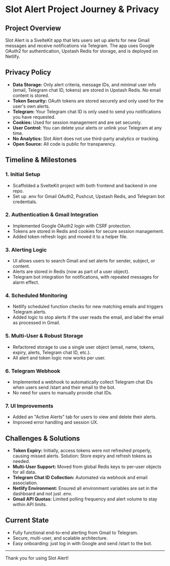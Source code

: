 # Slot Alert Project Journey & Privacy

## Project Overview
Slot Alert is a SvelteKit app that lets users set up alerts for new Gmail messages and receive notifications via Telegram. The app uses Google OAuth2 for authentication, Upstash Redis for storage, and is deployed on Netlify.

## Privacy Policy
- **Data Storage:** Only alert criteria, message IDs, and minimal user info (email, Telegram chat ID, tokens) are stored in Upstash Redis. No email content is stored.
- **Token Security:** OAuth tokens are stored securely and only used for the user's own alerts.
- **Telegram:** Your Telegram chat ID is only used to send you notifications you have requested.
- **Cookies:** Used for session management and are set securely.
- **User Control:** You can delete your alerts or unlink your Telegram at any time.
- **No Analytics:** Slot Alert does not use third-party analytics or tracking.
- **Open Source:** All code is public for transparency.

## Timeline & Milestones

### 1. Initial Setup
- Scaffolded a SvelteKit project with both frontend and backend in one repo.
- Set up .env for Gmail OAuth2, Pushcut, Upstash Redis, and Telegram bot credentials.

### 2. Authentication & Gmail Integration
- Implemented Google OAuth2 login with CSRF protection.
- Tokens are stored in Redis and cookies for secure session management.
- Added token refresh logic and moved it to a helper file.

### 3. Alerting Logic
- UI allows users to search Gmail and set alerts for sender, subject, or content.
- Alerts are stored in Redis (now as part of a user object).
- Telegram bot integration for notifications, with repeated messages for alarm effect.

### 4. Scheduled Monitoring
- Netlify scheduled function checks for new matching emails and triggers Telegram alerts.
- Added logic to stop alerts if the user reads the email, and label the email as processed in Gmail.

### 5. Multi-User & Robust Storage
- Refactored storage to use a single user object (email, name, tokens, expiry, alerts, Telegram chat ID, etc.).
- All alert and token logic now works per user.

### 6. Telegram Webhook
- Implemented a webhook to automatically collect Telegram chat IDs when users send /start and their email to the bot.
- No need for users to manually provide chat IDs.

### 7. UI Improvements
- Added an "Active Alerts" tab for users to view and delete their alerts.
- Improved error handling and session UX.

## Challenges & Solutions
- **Token Expiry:** Initially, access tokens were not refreshed properly, causing missed alerts. Solution: Store expiry and refresh tokens as needed.
- **Multi-User Support:** Moved from global Redis keys to per-user objects for all data.
- **Telegram Chat ID Collection:** Automated via webhook and email association.
- **Netlify Environment:** Ensured all environment variables are set in the dashboard and not just .env.
- **Gmail API Quotas:** Limited polling frequency and alert volume to stay within API limits.

## Current State
- Fully functional end-to-end alerting from Gmail to Telegram.
- Secure, multi-user, and scalable architecture.
- Easy onboarding: just log in with Google and send /start to the bot.

---

Thank you for using Slot Alert!
